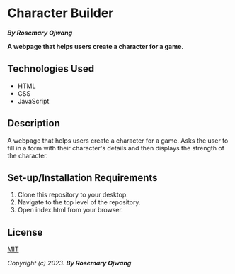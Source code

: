 # Character Builder

**_By Rosemary Ojwang_**

**A webpage that helps users create a character for a game.**

## Technologies Used
* HTML
* CSS
* JavaScript

## Description
A webpage that helps users create a character for a game. Asks the user to fill in a form with their character's details and then displays the strength of the character.

## Set-up/Installation Requirements
1. Clone this repository to your desktop.
2. Navigate to the top level of the repository.
3. Open index.html from your browser.

## License
[MIT](https://opensource.org/license/cpl1-0-txt/)


_Copyright (c) 2023._  _**By Rosemary Ojwang**_